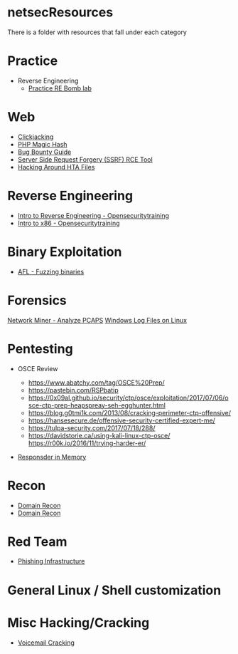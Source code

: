 # netsecResources

There is a folder with resources that fall under each category

# Practice
* Reverse Engineering
  * [Practice RE Bomb lab](http://csapp.cs.cmu.edu/2e/README-bomblab)

# Web
* [Clickjacking](https://blog.innerht.ml/google-yolo/)
* [PHP Magic Hash](https://www.whitehatsec.com/blog/magic-hashes/)
* [Bug Bounty Guide](https://bugbountyguide.com/)
* [Server Side Request Forgery (SSRF) RCE Tool](https://github.com/tarunkant/Gopherus)
* [Hacking Around HTA Files](http://blog.sevagas.com/?Hacking-around-HTA-files)

# Reverse Engineering
* [Intro to Reverse Engineering - Opensecuritytraining](http://opensecuritytraining.info/IntroductionToReverseEngineering.html)
* [Intro to x86 - Opensecuritytraining](http://opensecuritytraining.info/IntroX86.html)

# Binary Exploitation
* [AFL - Fuzzing binaries](https://github.com/mirrorer/afl)


# Forensics
[Network Miner - Analyze PCAPS](https://www.netresec.com/?page=Networkminer)
[Windows Log Files on Linux](https://github.com/williballenthin/python-evtx)

# Pentesting
* OSCE Review
  * https://www.abatchy.com/tag/OSCE%20Prep/
  * https://pastebin.com/RSPbatip 
  * https://0x09al.github.io/security/ctp/osce/exploitation/2017/07/06/osce-ctp-prep-heapspreay-seh-egghunter.html
  * https://blog.g0tmi1k.com/2013/08/cracking-perimeter-ctp-offensive/
  * https://hansesecure.de/offensive-security-certified-expert-me/
  * https://tulpa-security.com/2017/07/18/288/
  * https://davidstorie.ca/using-kali-linux-ctp-osce/ https://r00k.io/2016/11/trying-harder-er/

* [Responsder in Memory](https://github.com/Kevin-Robertson/Inveigh)

# Recon
* [Domain Recon](https://github.com/vysec/DomLink)
* [Domain Recon](https://github.com/michenriksen/aquatone)

# Red Team
* [Phishing Infrastructure](https://github.com/bluscreenofjeff/Red-Team-Infrastructure-Wiki#easy-web-based-phishing)

# General Linux / Shell customization

# Misc Hacking/Cracking
* [Voicemail Cracking](https://www.martinvigo.com/voicemailcracker/)
